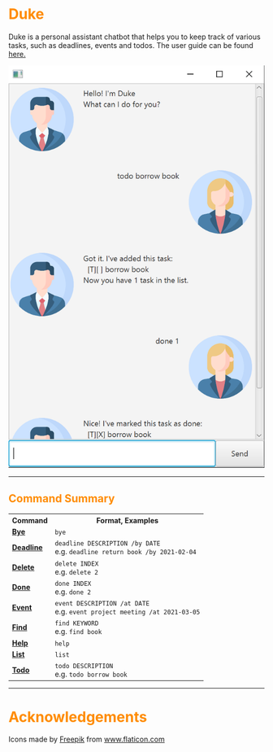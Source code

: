 # <span style="color:darkorange">Duke</span>
Duke is a personal assistant chatbot that helps you to keep track of various tasks, such as
deadlines, events and todos. The user guide can be found [here.](https://pngsebastian.github.io/ip/) <br>

![](./docs/Ui.PNG)

---
## <a id="commandSummary"></a> <span style="color:darkorange">Command Summary</span>
<table>
  <tr>
    <th>Command</th>
    <th>Format, Examples</th>
  </tr>
  <tr>
    <td><a href="#bye"><strong>Bye</strong></a></td>
    <td><code class="language-plaintext highlighter-rouge">bye</code></td>
  </tr>
  <tr>
    <td><a href="#deadline"><strong>Deadline</strong></a></td>
    <td><code class="language-plaintext highlighter-rouge">deadline DESCRIPTION /by DATE</code> <br /> e.g. <code class="language-plaintext highlighter-rouge">deadline return book /by 2021-02-04</code></td>
  </tr>
  <tr>
    <td><a href="#delete"><strong>Delete</strong></a></td>
    <td><code class="language-plaintext highlighter-rouge">delete INDEX</code> <br /> e.g. <code class="language-plaintext highlighter-rouge">delete 2</code></td>
  </tr>
  <tr>
    <td><a href="#done"><strong>Done</strong></a></td>
    <td><code class="language-plaintext highlighter-rouge">done INDEX</code> <br /> e.g. <code class="language-plaintext highlighter-rouge">done 2</code></td>
  </tr>
  <tr>
    <td><a href="#event"><strong>Event</strong></a></td>
    <td><code class="language-plaintext highlighter-rouge">event DESCRIPTION /at DATE</code> <br /> e.g. <code class="language-plaintext highlighter-rouge">event project meeting /at 2021-03-05</code></td>
  </tr>
  <tr>
    <td><a href="#find"><strong>Find</strong></a></td>
    <td><code class="language-plaintext highlighter-rouge">find KEYWORD</code> <br /> e.g. <code class="language-plaintext highlighter-rouge">find book</code></td>
  </tr>
  <tr>
    <td><a href="#help"><strong>Help</strong></a></td>
    <td><code class="language-plaintext highlighter-rouge">help</code></td>
  </tr>
  <tr>
    <td><a href="#list"><strong>List</strong></a></td>
    <td><code class="language-plaintext highlighter-rouge">list</code></td>
  </tr>
  <tr>
    <td><a href="#todo"><strong>Todo</strong></a></td>
    <td><code class="language-plaintext highlighter-rouge">todo DESCRIPTION</code> <br /> e.g. <code class="language-plaintext highlighter-rouge">todo borrow book</code></td>
  </tr>
</table>

---

# <a id="acknowledgements"></a> <span style="color:darkorange"> Acknowledgements </span>
<div>Icons made by <a href="https://www.freepik.com" title="Freepik">Freepik</a> from <a href="https://www.flaticon.com/" title="Flaticon">www.flaticon.com</a></div>